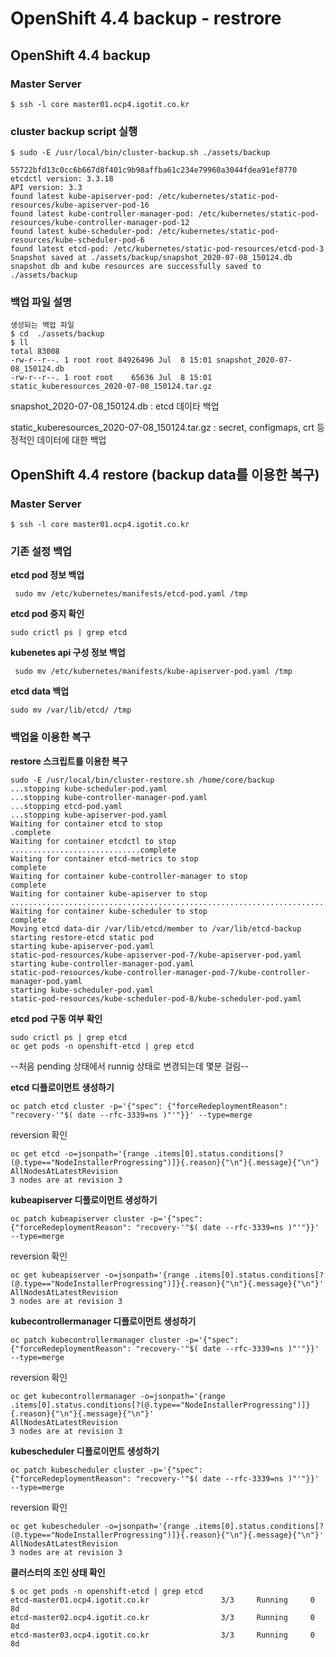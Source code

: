# OpenShift 4.4 backup - restrore 

## OpenShift 4.4 backup

### Master Server


	$ ssh -l core master01.ocp4.igotit.co.kr
  
### cluster backup script 실행 
	
	$ sudo -E /usr/local/bin/cluster-backup.sh ./assets/backup

	55722bfd13c0cc6b667d8f401c9b98affba61c234e79960a3044fdea91ef8770
	etcdctl version: 3.3.18
	API version: 3.3
	found latest kube-apiserver-pod: /etc/kubernetes/static-pod-resources/kube-apiserver-pod-16
	found latest kube-controller-manager-pod: /etc/kubernetes/static-pod-resources/kube-controller-manager-pod-12
	found latest kube-scheduler-pod: /etc/kubernetes/static-pod-resources/kube-scheduler-pod-6
	found latest etcd-pod: /etc/kubernetes/static-pod-resources/etcd-pod-3
	Snapshot saved at ./assets/backup/snapshot_2020-07-08_150124.db
	snapshot db and kube resources are successfully saved to ./assets/backup

### 백업 파일 설명 

	생성되는 백업 파일
	$ cd  ./assets/backup
	$ ll
	total 83008
	-rw-r--r--. 1 root root 84926496 Jul  8 15:01 snapshot_2020-07-08_150124.db
	-rw-r--r--. 1 root root    65636 Jul  8 15:01 static_kuberesources_2020-07-08_150124.tar.gz

snapshot_2020-07-08_150124.db : etcd 데이타 백업 

static_kuberesources_2020-07-08_150124.tar.gz : secret, configmaps, crt  등 정적인 데이터에 대한 백업  



## OpenShift 4.4 restore (backup data를 이용한 복구)

### Master Server

	$ ssh -l core master01.ocp4.igotit.co.kr


### 기존 설정 백업 

**etcd pod 정보 백업** 

	 sudo mv /etc/kubernetes/manifests/etcd-pod.yaml /tmp

**etcd pod 중지 확인**

	sudo crictl ps | grep etcd
	
**kubenetes api 구성 정보 백업**

	 sudo mv /etc/kubernetes/manifests/kube-apiserver-pod.yaml /tmp

**etcd data 백업**

	sudo mv /var/lib/etcd/ /tmp


### 백업을 이용한 복구

**restore 스크립트를 이용한 복구**

	sudo -E /usr/local/bin/cluster-restore.sh /home/core/backup
	...stopping kube-scheduler-pod.yaml
	...stopping kube-controller-manager-pod.yaml
	...stopping etcd-pod.yaml
	...stopping kube-apiserver-pod.yaml
	Waiting for container etcd to stop
	.complete
	Waiting for container etcdctl to stop
	.............................complete
	Waiting for container etcd-metrics to stop
	complete
	Waiting for container kube-controller-manager to stop
	complete
	Waiting for container kube-apiserver to stop
	..........................................................................................complete
	Waiting for container kube-scheduler to stop
	complete
	Moving etcd data-dir /var/lib/etcd/member to /var/lib/etcd-backup
	starting restore-etcd static pod
	starting kube-apiserver-pod.yaml
	static-pod-resources/kube-apiserver-pod-7/kube-apiserver-pod.yaml
	starting kube-controller-manager-pod.yaml
	static-pod-resources/kube-controller-manager-pod-7/kube-controller-manager-pod.yaml
	starting kube-scheduler-pod.yaml
	static-pod-resources/kube-scheduler-pod-8/kube-scheduler-pod.yaml 

**etcd pod 구동 여부 확인**

	sudo crictl ps | grep etcd
	oc get pods -n openshift-etcd | grep etcd

--처음 pending 상태에서 runnig 상태로 변경되는데  몇분 걸림--  

**etcd 디플로이먼트 생성하기**

	oc patch etcd cluster -p='{"spec": {"forceRedeploymentReason": "recovery-'"$( date --rfc-3339=ns )"'"}}' --type=merge 


reversion 확인
	
	oc get etcd -o=jsonpath='{range .items[0].status.conditions[?(@.type=="NodeInstallerProgressing")]}{.reason}{"\n"}{.message}{"\n"}
	AllNodesAtLatestRevision
	3 nodes are at revision 3

**kubeapiserver 디플로이먼트 생성하기**
	
	oc patch kubeapiserver cluster -p='{"spec": {"forceRedeploymentReason": "recovery-'"$( date --rfc-3339=ns )"'"}}' --type=merge

reversion 확인
	
	oc get kubeapiserver -o=jsonpath='{range .items[0].status.conditions[?(@.type=="NodeInstallerProgressing")]}{.reason}{"\n"}{.message}{"\n"}'
	AllNodesAtLatestRevision
	3 nodes are at revision 3

**kubecontrollermanager 디플로이먼트 생성하기**

	oc patch kubecontrollermanager cluster -p='{"spec": {"forceRedeploymentReason": "recovery-'"$( date --rfc-3339=ns )"'"}}' --type=merge

reversion 확인
	
	oc get kubecontrollermanager -o=jsonpath='{range .items[0].status.conditions[?(@.type=="NodeInstallerProgressing")]}{.reason}{"\n"}{.message}{"\n"}'
	AllNodesAtLatestRevision
	3 nodes are at revision 3

**kubescheduler 디플로이먼트 생성하기**

	oc patch kubescheduler cluster -p='{"spec": {"forceRedeploymentReason": "recovery-'"$( date --rfc-3339=ns )"'"}}' --type=merge

reversion 확인

	oc get kubescheduler -o=jsonpath='{range .items[0].status.conditions[?(@.type=="NodeInstallerProgressing")]}{.reason}{"\n"}{.message}{"\n"}'
	AllNodesAtLatestRevision
	3 nodes are at revision 3

**클러스터의 조인 상태 확인**

 	$ oc get pods -n openshift-etcd | grep etcd
	etcd-master01.ocp4.igotit.co.kr                3/3     Running     0          8d
	etcd-master02.ocp4.igotit.co.kr                3/3     Running     0          8d
	etcd-master03.ocp4.igotit.co.kr                3/3     Running     0          8d